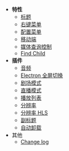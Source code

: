 - **特性**
  - [标题](./features/title.md)
  - [右键菜单](./features/context-menu.md)
  - [配置菜单](./features/setting-menu.md)
  - [移动端](./features/mobile-ui.md)
  - [媒体查询控制](./features/controls-dimension.md)
  - [Find Child](./features/find-child.md)
- **插件**
  - [音频](./plugins/audio.md)
  - [Electron 全屏切换](./plugins/electron-fullscreen-toggle.md)
  - [剧场模式](./plugins/full-window-toggle.md)
  - [直播模式](./plugins/live.md)
  - [播放列表](./plugins/playlist.md)
  - [分辨率](./plugins/quality.md)
  - [分辨率 HLS](./plugins/quality-hls.md)
  - [副标题](./plugins/subtitles.md)
  - [自动卸载](./plugins/unload.md)
- 其他
  - [Change log](./CHANGELOG.md)
